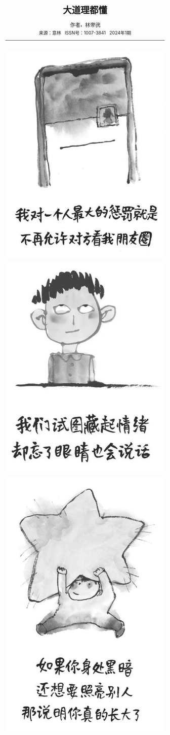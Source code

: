 # <center>大道理都懂</center>

<div align=center><img src="https://raw.githubusercontent.com/leaguecn/magazines/main/img_authors/%25d7%25f7%25d5%25df%25a3%25ba%25c1%25d6%25b5%25db%25e4%25bd.jpg"></div>

<center>来源：意林   ISSN号：1007-3841   2024年1期</center>

* * *

<br>![](https://raw.githubusercontent.com/leaguecn/magazines/main/img/yili20240135-1-l.jpg)

![](https://raw.githubusercontent.com/leaguecn/magazines/main/img/yili20240135-2-l.jpg)

![](https://raw.githubusercontent.com/leaguecn/magazines/main/img/yili20240135-3-l.jpg)
